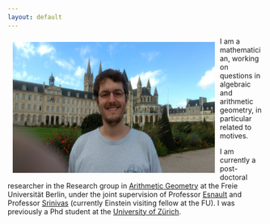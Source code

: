 ```yaml
---
layout: default
---
```


<img style="width=460px;height=259px;float:left;padding:10px;"
src="/image/personal-photo.jpg" alt="profile picture" width="400" height="259">

I am a mathematician, working on questions in algebraic and arithmetic geometry, in particular related to motives.

I am currently a post-doctoral researcher in the Research group in [Arithmetic Geometry](http://www.mi.fu-berlin.de/en/math/groups/arithmetic_geometry/index.html) at the Freie Universität Berlin, under the joint supervision of Professor [Esnault](http://www.mi.fu-berlin.de/users/esnault/) and Professor [Srinivas](http://www.math.tifr.res.in/~srinivas/) (currently Einstein visiting fellow at the FU). I was previously a Phd student at the [University of Zürich](http://www.math.uzh.ch/).




